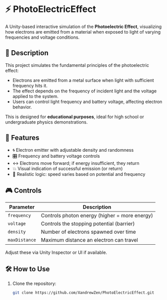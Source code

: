 # ⚡ PhotoElectricEffect

A Unity-based interactive simulation of the **Photoelectric Effect**, visualizing how electrons are emitted from a material when exposed to light of varying frequencies and voltage conditions.

## 📖 Description

This project simulates the fundamental principles of the photoelectric effect:

- Electrons are emitted from a metal surface when light with sufficient frequency hits it.
- The effect depends on the frequency of incident light and the voltage applied to the system.
- Users can control light frequency and battery voltage, affecting electron behavior.

This is designed for **educational purposes**, ideal for high school or undergraduate physics demonstrations.

## 🚀 Features

- 🌀 Electron emitter with adjustable density and randomness
- 🎛 Frequency and battery voltage controls
- ↔️ Electrons move forward; if energy insufficient, they return
- 💥 Visual indication of successful emission (or return)
- 🧠 Realistic logic: speed varies based on potential and frequency

## 🎮 Controls

| Parameter       | Description                                   |
|----------------|-----------------------------------------------|
| `frequency`     | Controls photon energy (higher = more energy) |
| `voltage`       | Controls the stopping potential (barrier)     |
| `density`       | Number of electrons spawned over time         |
| `maxDistance`   | Maximum distance an electron can travel       |

Adjust these via Unity Inspector or UI if available.

## 🛠 How to Use

1. Clone the repository:
   ```bash
   git clone https://github.com/XandrewZen/PhotoElectricEffect.git
